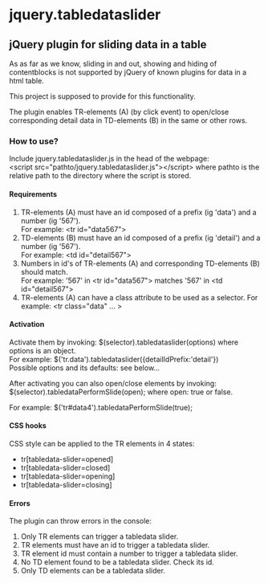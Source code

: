 # jquery.tabledataslider
<h2>jQuery plugin for sliding data in a table</h2>

<p>As as far as we know, sliding in and out, showing and hiding of contentblocks is not supported by jQuery of known plugins for data in a html table.<p>
<p>This project is supposed to provide for this functionality.</p>
<p>The plugin enables  TR-elements (A) (by click event) to open/close corresponding detail data in TD-elements (B) in the same or other rows.</p>
	
<h3>How to use?</h3>
<p>Include jquery.tabledataslider.js in the head of the webpage:<br>
&lt;script src="pathto/jquery.tabledataslider.js"&gt;&lt;/script&gt; where pathto is the relative path to the directory where the script is stored.</p>
<h4>Requirements</h4>
<ol>
<li>TR-elements (A) must have an id composed of a prefix (ig 'data') and a number (ig '567').<br>
	For example: &lt;tr id="data567"&gt;</li>
<li>TD-elements (B) must have an id composed of a prefix (ig 'detail') and a number (ig '567').<br>
	For example: &lt;td id="detail567"&gt;</li>
<li>Numbers in id's of TR-elements (A) and corresponding TD-elements (B) should match.<br>
	For example: '567' in &lt;tr id="data567"&gt; matches '567' in &lt;td id="detail567"&gt;<br></li>
<li>TR-elements (A) can have a class attribute to be used as a selector. For example: &lt;tr class="data" ... &gt;</li>
</ol>
<h4>Activation</h4>
<p>Activate them by invoking: $(selector).tabledataslider(options) where options is an object.<br>For example: $('tr.data').tabledataslider({detailIdPrefix:'detail'})<br>
Possible options and its defaults: see below...</p>

<p>After activating you can also open/close elements by invoking: $(selector).tabledataPerformSlide(open); where open: true or false.</p>
For example: $('tr#data4').tabledataPerformSlide(true);

<h4>CSS hooks</h4>
<p>CSS style can be applied to the TR elements in 4 states:</p>
<ul>
	<li>tr[tabledata-slider=opened]</li>
	<li>tr[tabledata-slider=closed]</li>
	<li>tr[tabledata-slider=opening]</li>
	<li>tr[tabledata-slider=closing]</li>
</ul>
<h4>Errors</h4>
<p>The plugin can throw errors in the console:</p>
<ol>
	<li>Only TR elements can trigger a tabledata slider.</li>
	<li>TR elements must have an id to trigger a tabledata slider.</li>
	<li>TR element id must contain a number to trigger a tabledata slider.</li>
	<li>No TD element found to be a tabledata slider. Check its id.</li>
	<li>Only TD elements can be a tabledata slider.</li>
</ol>


